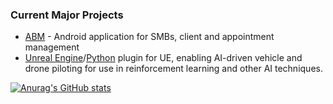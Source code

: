 ### Current Major Projects
- [ABM](https://github.com/appeldaniel1998/ABM-Improved) - Android application for SMBs, client and appointment management
- [Unreal Engine](https://github.com/appeldaniel1998/Unreal_Engine_Plugin_UE)/[Python](https://github.com/appeldaniel1998/Unreal_Engine_Plugin_Python) plugin for UE, enabling AI-driven vehicle and drone piloting for use in reinforcement learning and other AI techniques.

[![Anurag's GitHub stats](https://github-readme-stats.vercel.app/api?username=appeldaniel1998&show_icons=true)](https://github.com/anuraghazra/github-readme-stats)


<!--
**appeldaniel1998/appeldaniel1998** is a ✨ _special_ ✨ repository because its `README.md` (this file) appears on your GitHub profile.

Here are some ideas to get you started:

- 🔭 I’m currently working on ...
- 🌱 I’m currently learning ...
- 👯 I’m looking to collaborate on ...
- 🤔 I’m looking for help with ...
- 💬 Ask me about ...
- 📫 How to reach me: ...
- 😄 Pronouns: ...
- ⚡ Fun fact: ...
-->
